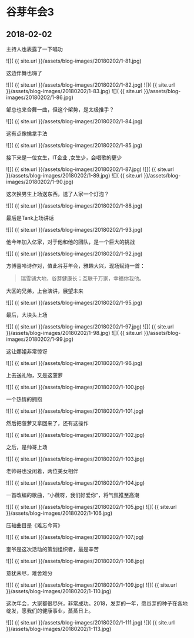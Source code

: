谷芽年会3
====================

2018-02-02
------------------------

主持人也表露了一下唱功

![]( {{ site.url }}/assets/blog-images/20180202/1-81.jpg)

这边伴舞也嗨了

![]( {{ site.url }}/assets/blog-images/20180202/1-82.jpg)
![]( {{ site.url }}/assets/blog-images/20180202/1-83.jpg)
![]( {{ site.url }}/assets/blog-images/20180202/1-86.jpg)

邹总也来合舞一曲，但这个架势，是太极推手？

![]( {{ site.url }}/assets/blog-images/20180202/1-84.jpg)

这有点像擒拿手法

![]( {{ site.url }}/assets/blog-images/20180202/1-85.jpg)

接下来是一位女生，IT企业 ,女生少，会唱歌的更少

![]( {{ site.url }}/assets/blog-images/20180202/1-87.jpg)
![]( {{ site.url }}/assets/blog-images/20180202/1-89.jpg)
![]( {{ site.url }}/assets/blog-images/20180202/1-90.jpg)

这次换男生上场送东西，送了人家一个灯泡？

![]( {{ site.url }}/assets/blog-images/20180202/1-88.jpg)

最后是Tank上场讲话

![]( {{ site.url }}/assets/blog-images/20180202/1-93.jpg)

他今年加入亿家，对于他和他的团队，是一个巨大的挑战

![]( {{ site.url }}/assets/blog-images/20180202/1-92.jpg)

方博喜呤诗作对，值此谷芽年会，雅趣大兴，现场赋诗一首：

>瑞雪铺大地，谷芽健康长；互联千万家，幸福你我他。

大区的兄弟，上台演讲，展望未来

![]( {{ site.url }}/assets/blog-images/20180202/1-95.jpg)

最后，大块头上场

![]( {{ site.url }}/assets/blog-images/20180202/1-97.jpg)
![]( {{ site.url }}/assets/blog-images/20180202/1-98.jpg)
![]( {{ site.url }}/assets/blog-images/20180202/1-99.jpg)

这让娜姐非常惊讶

![]( {{ site.url }}/assets/blog-images/20180202/1-96.jpg)

上去送礼物，又是这菠萝

![]( {{ site.url }}/assets/blog-images/20180202/1-100.jpg)

一个热情的拥抱

![]( {{ site.url }}/assets/blog-images/20180202/1-101.jpg)

然后把菠萝又拿回来了，还有这操作

![]( {{ site.url }}/assets/blog-images/20180202/1-102.jpg)

之后，是帅哥上场

![]( {{ site.url }}/assets/blog-images/20180202/1-103.jpg)

老帅哥也没闲着，两位美女相伴

![]( {{ site.url }}/assets/blog-images/20180202/1-104.jpg)

一首改编的歌曲，“小薇呀，我们好爱你”，将气氛推至高潮

![]( {{ site.url }}/assets/blog-images/20180202/1-105.jpg)
![]( {{ site.url }}/assets/blog-images/20180202/1-106.jpg)

压轴曲目是《难忘今宵》

![]( {{ site.url }}/assets/blog-images/20180202/1-107.jpg)

奎爷是这次活动的策划组织者，最是辛苦

![]( {{ site.url }}/assets/blog-images/20180202/1-108.jpg)

意犹未尽，难舍难分

![]( {{ site.url }}/assets/blog-images/20180202/1-109.jpg)
![]( {{ site.url }}/assets/blog-images/20180202/1-110.jpg)

这次年会，大家都很尽兴，非常成功。2018，发芽的一年，愿谷芽的种子在各地绽发，愿我们的健康事业，蒸蒸日上。

![]( {{ site.url }}/assets/blog-images/20180202/1-111.jpg)
![]( {{ site.url }}/assets/blog-images/20180202/1-113.jpg)
